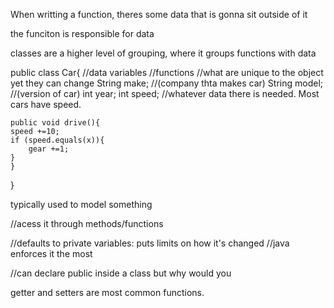 
When writting a function, theres some data that is gonna sit outside of it

the funciton is responsible for data

classes are a higher level of grouping, where it groups functions with data

public class Car{
    //data variables
    //functions
    //what are unique to the object yet they can change
    String make; //(company thta makes car)
    String model; //(version of car)
    int year; 
    int speed; //whatever data there is needed. Most cars have speed. 

    public void drive(){
    speed +=10;
    if (speed.equals(x)){
        gear +=1; 
    } 
    }     
}


typically used to model something

//acess it through methods/functions

//defaults to private variables: puts limits on how it's changed
//java enforces it the most

//can declare public inside a class but why would you

getter and setters are most common functions. 
